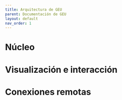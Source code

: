 ```yaml
---
title: Arquitectura de GEU
parent: Documentación de GEU
layout: default
nav_order: 1
---
```


# Núcleo

# Visualización e interacción

# Conexiones remotas

